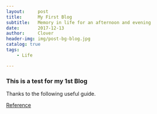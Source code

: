 ```yaml
---
layout:     post
title:      My First Blog
subtitle:   Memory in life for an afternoon and evening
date:       2017-12-13
author:     Clover
header-img: img/post-bg-blog.jpg
catalog: true
tags:
    - Life

---
```



### This is a test for my 1st Blog
 
Thanks to the following useful guide.

[Reference](https://github.com/Huxpro/huxpro.github.io)







